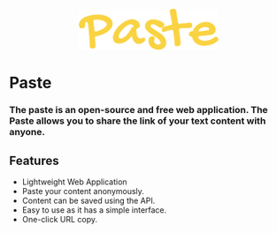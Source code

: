 <p align="center">
<img alt="Paste" src="https://raw.githubusercontent.com/abhint/paste/update/static/img/paste.svg" width="50%">
<p align="center">

# Paste

### The paste is an open-source and free web application. The Paste allows you to share the link of your text content with anyone. 

## Features
- Lightweight Web Application
- Paste your content anonymously.
- Content can be saved using the API.
- Easy to use as it has a simple interface. 
- One-click URL copy.